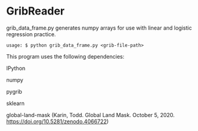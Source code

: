 # GribReader

grib_data_frame.py generates numpy arrays for use with linear and logistic regression practice.

`usage: $ python grib_data_frame.py <grib-file-path>`

This program uses the following dependencies:

IPython

numpy

pygrib

sklearn

global-land-mask (Karin, Todd. Global Land Mask. October 5, 2020. https://doi.org/10.5281/zenodo.4066722)
